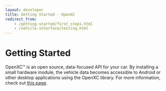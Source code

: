 ```yaml
---
layout: developer
title: Getting Started - OpenXC
redirect_from:
    - /getting-started/first_steps.html
    - /vehicle-interface/testing.html
---
```


<div class="page-header">
    <h1>Getting Started</h1>
</div>

OpenXC™ is an open source, data-focused API for your car. By installing a small hardware module, the vehicle data becomes accessible to Android or other desktop applications using the OpenXC library. For more information, check out [this page](/overview/index.html).